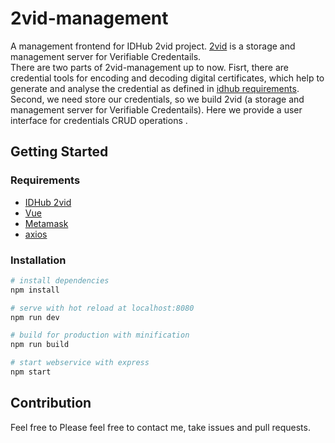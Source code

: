 # 2vid-management

A management frontend for IDHub 2vid project.
[2vid](https://github.com/idhubnetwork/2vid) is a storage and management server for Verifiable Credentails.  
There are two parts of 2vid-management up to now.
Fisrt, there are credential tools for encoding and decoding digital certificates, which help to generate and analyse the credential as defined in [idhub requirements](https://github.com/idhubnetwork/identity-resources-and-research/blob/master/DIDs/DID%E9%9C%80%E6%B1%82%E6%95%B4%E7%90%86.md#did-verifiable-credentials).  
Second, we need store our credentials, so we build 2vid (a storage and management server for Verifiable Credentails). Here we provide a user interface for credentials CRUD operations .

## Getting Started

### Requirements
- [IDHub 2vid](https://github.com/idhubnetwork/2vid)
- [Vue](https://vuejs.org/)
- [Metamask](https://metamask.io/)
- [axios](https://github.com/axios/axios)

### Installation
``` bash
# install dependencies
npm install

# serve with hot reload at localhost:8080
npm run dev

# build for production with minification
npm run build

# start webservice with express
npm start
```

## Contribution
Feel free to Please feel free to contact me, take issues and pull requests.
